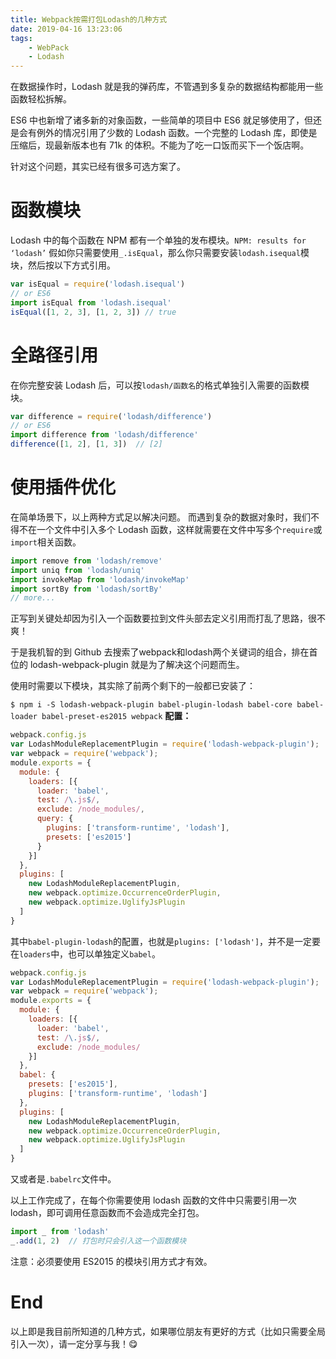 ```yaml
---
title: Webpack按需打包Lodash的几种方式
date: 2019-04-16 13:23:06
tags:
    - WebPack
    - Lodash
---
```

在数据操作时，Lodash 就是我的弹药库，不管遇到多复杂的数据结构都能用一些函数轻松拆解。

ES6 中也新增了诸多新的对象函数，一些简单的项目中 ES6 就足够使用了，但还是会有例外的情况引用了少数的 Lodash 函数。一个完整的 Lodash 库，即使是压缩后，现最新版本也有 71k 的体积。不能为了吃一口饭而买下一个饭店啊。

针对这个问题，其实已经有很多可选方案了。

# 函数模块
Lodash 中的每个函数在 NPM 都有一个单独的发布模块。`NPM: results for ‘lodash’`
假如你只需要使用`_.isEqual`，那么你只需要安装`lodash.isequal`模块，然后按以下方式引用。
```javascript
var isEqual = require('lodash.isequal')
// or ES6
import isEqual from 'lodash.isequal'
isEqual([1, 2, 3], [1, 2, 3]) // true
```
# 全路径引用
在你完整安装 Lodash 后，可以按`lodash/函数名`的格式单独引入需要的函数模块。
```javascript
var difference = require('lodash/difference')
// or ES6
import difference from 'lodash/difference'
difference([1, 2], [1, 3])  // [2]
```
# 使用插件优化
在简单场景下，以上两种方式足以解决问题。
而遇到复杂的数据对象时，我们不得不在一个文件中引入多个 Lodash 函数，这样就需要在文件中写多个`require`或`import`相关函数。
```javascript
import remove from 'lodash/remove'
import uniq from 'lodash/uniq'
import invokeMap from 'lodash/invokeMap'
import sortBy from 'lodash/sortBy'
// more...
```
正写到关键处却因为引入一个函数要拉到文件头部去定义引用而打乱了思路，很不爽！

于是我机智的到 Github 去搜索了webpack和lodash两个关键词的组合，排在首位的 lodash-webpack-plugin 就是为了解决这个问题而生。

使用时需要以下模块，其实除了前两个剩下的一般都已安装了：

`$ npm i -S lodash-webpack-plugin babel-plugin-lodash babel-core babel-loader babel-preset-es2015 webpack`
**配置：**
```javascript
webpack.config.js
var LodashModuleReplacementPlugin = require('lodash-webpack-plugin');
var webpack = require('webpack');
module.exports = {
  module: {
    loaders: [{
      loader: 'babel',
      test: /\.js$/,
      exclude: /node_modules/,
      query: {
        plugins: ['transform-runtime', 'lodash'],
        presets: ['es2015']
      }
    }]
  },
  plugins: [
    new LodashModuleReplacementPlugin,
    new webpack.optimize.OccurrenceOrderPlugin,
    new webpack.optimize.UglifyJsPlugin
  ]
}
```
其中`babel-plugin-lodash`的配置，也就是`plugins: ['lodash']`，并不是一定要在`loaders`中，也可以单独定义`babel`。
```javascript
webpack.config.js
var LodashModuleReplacementPlugin = require('lodash-webpack-plugin');
var webpack = require('webpack');
module.exports = {
  module: {
    loaders: [{
      loader: 'babel',
      test: /\.js$/,
      exclude: /node_modules/
    }]
  },
  babel: {
    presets: ['es2015'],
    plugins: ['transform-runtime', 'lodash']
  },
  plugins: [
    new LodashModuleReplacementPlugin,
    new webpack.optimize.OccurrenceOrderPlugin,
    new webpack.optimize.UglifyJsPlugin
  ]
}
```
又或者是`.babelrc`文件中。

以上工作完成了，在每个你需要使用 lodash 函数的文件中只需要引用一次 lodash，即可调用任意函数而不会造成完全打包。
```javascript
import _ from 'lodash'
_.add(1, 2)  // 打包时只会引入这一个函数模块
```
注意：必须要使用 ES2015 的模块引用方式才有效。

# End
以上即是我目前所知道的几种方式，如果哪位朋友有更好的方式（比如只需要全局引入一次），请一定分享与我！😋